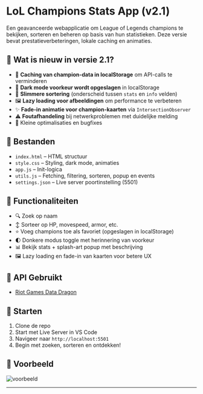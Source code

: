# LoL Champions Stats App (v2.1)

Een geavanceerde webapplicatie om League of Legends champions te bekijken, sorteren en beheren op basis van hun statistieken. Deze versie bevat prestatieverbeteringen, lokale caching en animaties.

## 🔄 Wat is nieuw in versie 2.1?

- 💾 **Caching van champion-data in localStorage** om API-calls te verminderen
- 🌙 **Dark mode voorkeur wordt opgeslagen** in localStorage
- 🧠 **Slimmere sortering** (onderscheid tussen `stats` en `info` velden)
- 🖼️ **Lazy loading voor afbeeldingen** om performance te verbeteren
- ✨ **Fade-in animatie voor champion-kaarten** via `IntersectionObserver`
- ⚠️ **Foutafhandeling** bij netwerkproblemen met duidelijke melding
- 🧹 Kleine optimalisaties en bugfixes

## 📁 Bestanden

- `index.html` – HTML structuur
- `style.css` – Styling, dark mode, animaties
- `app.js` – Init-logica
- `utils.js` – Fetching, filtering, sorteren, popup en events
- `settings.json` – Live server poortinstelling (5501)

## 🔧 Functionaliteiten

- 🔍 Zoek op naam
- ↕️ Sorteer op HP, movespeed, armor, etc.
- ⭐ Voeg champions toe als favoriet (opgeslagen in localStorage)
- 🌓 Donkere modus toggle met herinnering van voorkeur
- 📊 Bekijk stats + splash-art popup met beschrijving
- 🖼️ Lazy loading en fade-in van kaarten voor betere UX

## 🔗 API Gebruikt

- [Riot Games Data Dragon](https://developer.riotgames.com/docs/lol#data-dragon)

## 🚀 Starten

1. Clone de repo
2. Start met Live Server in VS Code
3. Navigeer naar `http://localhost:5501`
4. Begin met zoeken, sorteren en ontdekken!

## 📸 Voorbeeld

![voorbeeld](https://ddragon.leagueoflegends.com/cdn/img/champion/splash/Ahri_0.jpg)

---


